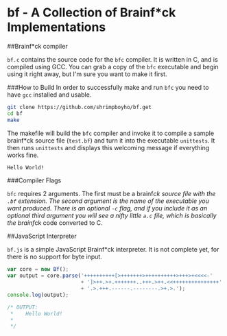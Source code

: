 bf - A Collection of Brainf*ck Implementations
==============================================

##Brainf*ck compiler

```bf.c``` contains the source code for the ```bfc``` compiler. It is written in C, and is compiled using GCC. You can grab a copy of the ```bfc``` executable and begin using it right away, but I'm sure you want to make it first.

###How to Build
In order to successfully make and run ```bfc``` you need to have ```gcc``` installed and usable.

```bash
git clone https://github.com/shrimpboyho/bf.get
cd bf
make
```

The makefile will build the ```bfc``` compiler and invoke it to compile a sample brainf*ck source file (```test.bf```) and turn it into the executable ```unittests```. It then runs ```unittests``` and displays this welcoming message if everything works fine.

```bash
Hello World!

```

###Compiler Flags

```bfc``` requires 2 arguments. The first must be a brainf*ck source file with the ```.bf``` extension. The second argument is the name of the executable you want produced. There is an optional ```-c``` flag, and if you include it as an optional third argument you will see a nifty little ```a.c``` file, which is basically the brainf*ck code converted to C.

##JavaScript Interpreter

```bf.js``` is a simple JavaScript Brainf*ck interpreter. It is not complete yet, for there is no support for byte input.

```js
var core = new Bf();
var output = core.parse('++++++++++[>+++++++>++++++++++>+++>+<<<<-'
                        + ']>++.>+.+++++++..+++.>++.<<+++++++++++++++'
                        + '.>.+++.------.--------.>+.>.');
console.log(output);

/* OUTPUT:
 *    Hello World!
 *
 */
```



